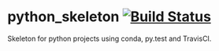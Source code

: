 # python_skeleton [![Build Status](https://travis-ci.org/tillahoffmann/python_skeleton.svg?branch=master)](https://travis-ci.org/tillahoffmann/python_skeleton)

Skeleton for python projects using conda, py.test and TravisCI.
